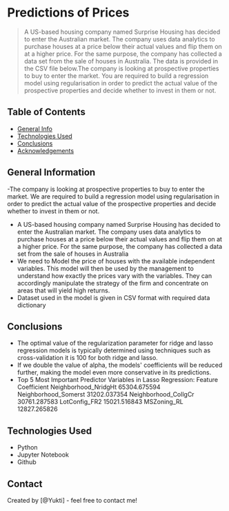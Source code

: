 # Predictions of Prices
> A US-based housing company named Surprise Housing has decided to enter the Australian market. The company uses data analytics to purchase houses at a price below their actual values and flip them on at a higher price. For the same purpose, the company has collected a data set from the sale of houses in Australia. The data is provided in the CSV file below.The company is looking at prospective properties to buy to enter the market. You are required to build a regression model using regularisation in order to predict the actual value of the prospective properties and decide whether to invest in them or not.


## Table of Contents
* [General Info](#general-information)
* [Technologies Used](#technologies-used)
* [Conclusions](#conclusions)
* [Acknowledgements](#acknowledgements)



## General Information
-The company is looking at prospective properties to buy to enter the market. We are required to build a regression model using regularisation in order to predict the actual value of the prospective properties and decide whether to invest in them or not.
- A US-based housing company named Surprise Housing has decided to enter the Australian market. The company uses data analytics to purchase houses at a price below their actual values and flip them on at a higher price. For the same purpose, the company has collected a data set from the sale of houses in Australia
- We need to Model the price of houses with the available independent variables. This model will then be used by the management to understand how exactly the prices vary with the variables. They can accordingly manipulate the strategy of the firm and concentrate on areas that will yield high returns.
- Dataset used in the model is given in CSV format with required data dictionary



## Conclusions
- The optimal value of the regularization parameter for ridge and lasso regression models is typically determined using techniques such as cross-validation it is 100 for both ridge and lasso.
- If we double the value of alpha, the models' coefficients will be reduced further, making the model
even more conservative in its predictions.
-  Top 5 Most Important Predictor Variables in Lasso Regression:
Feature Coefficient
Neighborhood_NridgHt 65304.675594
Neighborhood_Somerst 31202.037354
Neighborhood_CollgCr 30761.287583
LotConfig_FR2 15021.516843
MSZoning_RL 12827.265826





## Technologies Used
- Python
- Jupyter Notebook 
- Github



## Contact
Created by [@Yukti] - feel free to contact me!


